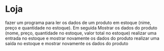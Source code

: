 # Loja

fazer um programa para ler os dados de um produto em estoque (nime, preço e quantidade no estoque). Em seguida 
Mostrar os dados do produto (nome, preço, quantidade no estoque, valor total no estoque)
realizar uma entrada no estoque e mostrar novamente os dados do produto
realizar uma saída no estoque e mostrar novamente os dados do produto
